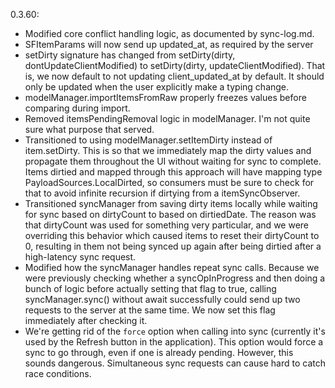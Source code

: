 0.3.60:
- Modified core conflict handling logic, as documented by sync-log.md.
- SFItemParams will now send up updated_at, as required by the server
- setDirty signature has changed from setDirty(dirty, dontUpdateClientModified) to setDirty(dirty, updateClientModified). That is, we now default to not updating client_updated_at by default. It should only be updated when the user explicitly make a typing change.
- modelManager.importItemsFromRaw properly freezes values before comparing during import.
- Removed itemsPendingRemoval logic in modelManager. I'm not quite sure what purpose that served.
- Transitioned to using modelManager.setItemDirty instead of item.setDirty. This is so that we immediately map the dirty values and propagate them throughout the UI without waiting for sync to complete. Items dirtied and mapped through this approach will have mapping type PayloadSources.LocalDirted, so consumers must be sure to check for that to avoid infinite recursion if dirtying from a itemSyncObserver.
- Transitioned syncManager from saving dirty items locally while waiting for sync based on dirtyCount to based on dirtiedDate. The reason was that dirtyCount was used for something very particular, and we were overriding this behavior which caused items to reset their dirtyCount to 0, resulting in them not being synced up again after being dirtied after a high-latency sync request.
- Modified how the syncManager handles repeat sync calls. Because we were previously checking whether a syncOpInProgress and then doing a bunch of logic before actually setting that flag to true, calling syncManager.sync() without await successfully could send up two requests to the server at the same time. We now set this flag immediately after checking it.
- We're getting rid of the `force` option when calling into sync (currently it's used by the Refresh button in the application). This option would force a sync to go through, even if one is already pending. However, this sounds dangerous. Simultaneous sync requests can cause hard to catch race conditions.
